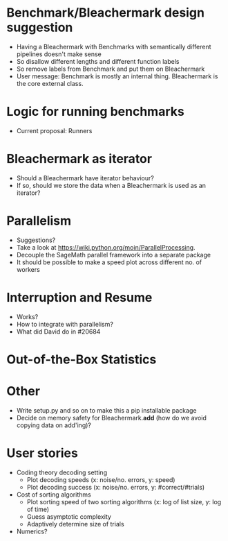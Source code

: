 # Benchmark/Bleachermark design suggestion

- Having a Bleachermark with Benchmarks with semantically different pipelines doesn't make sense
- So disallow different lengths and different function labels
- So remove labels from Benchmark and put them on Bleachermark
- User message: Benchmark is mostly an internal thing. Bleachermark is the core external class.


# Logic for running benchmarks

- Current proposal: Runners

# Bleachermark as iterator

- Should a Bleachermark have iterator behaviour?
- If so, should we store the data when a Bleachermark is used as an iterator?

# Parallelism

- Suggestions?
- Take a look at https://wiki.python.org/moin/ParallelProcessing.
- Decouple the SageMath parallel framework into a separate package
- It should be possible to make a speed plot across different no. of workers

# Interruption and Resume

- Works?
- How to integrate with parallelism?
- What did David do in #20684

# Out-of-the-Box Statistics

#  Other
- Write setup.py and so on to make this a pip installable package
- Decide on memory safety for Bleachermark.__add__ (how do we avoid copying data on add'ing)?


# User stories

- Coding theory decoding setting
    - Plot decoding speeds (x: noise/no. errors, y: speed)
    - Plot decoding success (x: noise/no. errors, y: #correct/#trials)
- Cost of sorting algorithms
    - Plot sorting speed of two sorting algorithms (x: log of list size, y: log of time)
    - Guess asymptotic complexity
    - Adaptively determine size of trials
- Numerics?
